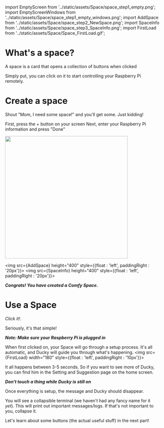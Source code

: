 import EmptyScreen from '../static/assets/Space/space_step1_empty.png';
import EmptyScreenWindows from '../static/assets/Space/space_step1_empty_windows.png';
import AddSpace from '../static/assets/Space/space_step2_NewSpace.png';
import SpaceInfo from '../static/assets/Space/space_step3_SpaceInfo.png';
import FirstLoad from '../static/assets/Space/Space_FirstLoad.gif';

# What's a space?

A space is a card that opens a collection of buttons when clicked

Simply put, you can click on it to start controlling your Raspberry Pi remotely.

# Create a space

Shout "Mom, I need some space!" and you'll get some. Just kidding!

First, press the + button on your screen
Next, enter your Raspberry Pi information and press "Done"
<section style={{clear:'both'}}>
<img src={EmptyScreen} height="400" style={{float : 'left', paddingRight : '20px'}}></img>

<img src={AddSpace} height="400" style={{float : 'left', paddingRight : '20px'}}></img>
<img src={SpaceInfo} height="400" style={{float : 'left', paddingRight : '20px'}}></img>
</section>

<section style={{clear:'both'}}>

***Congrats! You have created a Comfy Space.***

</section>

# Use a Space

*Click it!*. 

Seriously, it's that simple!

***Note: Make sure your Raspberry Pi is plugged in***

When first clicked on, your Space will go through a setup process.
It's all automatic, and Ducky will guide you through what's happening.
<img src={FirstLoad} width="180" style={{float : 'left', paddingRight : '10px'}}></img>

It all happens between 3-5 seconds. So if you want to see more of Ducky, you can find him in the Setting and Suggestion page on the home screen.

***Don't touch a thing while Ducky is still on***

Once everything is setup, the message and Ducky should disappear. 

You will see a collapsible terminal (we haven't had any fancy name for it *yet*). This will print out important messages/logs. If that's not important to you, collapse it.

Let's learn about some buttons (the actual useful stuff) in the next part!


